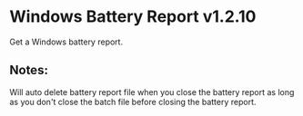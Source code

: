 # Windows Battery Report v1.2.10
Get a Windows battery report.

## Notes:
Will auto delete battery report file when you close the battery report as long as you don't close the batch file before closing the battery report.  
